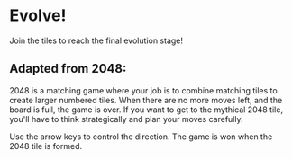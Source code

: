 # Evolve!

Join the tiles to reach the final evolution stage!

## Adapted from 2048:

2048 is a matching game where your job is to combine matching tiles to create larger numbered tiles. When there are no more moves left, and the board is full, the game is over. If you want to get to the mythical 2048 tile, you'll have to think strategically and plan your moves carefully.

Use the arrow keys to control the direction. The game is won when the 2048 tile is formed.